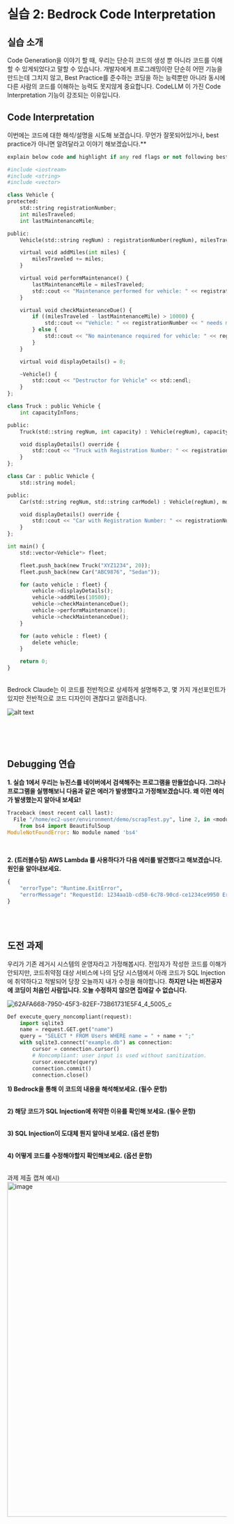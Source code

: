 # 실습 2: Bedrock Code Interpretation
## 실습 소개

Code Generation을 이야기 할 때, 우리는 단순히 코드의 생성 뿐 아니라 코드를 이해할 수 있게되었다고 말할 수 있습니다. 개발자에게 프로그래밍이란 단순히 어떤 기능을 만드는데 그치지 않고, Best Practice를 준수하는 코딩을 하는 능력뿐만 아니라 동시에 다른 사람의 코드를 이해하는 능력도 못지않게 중요합니다. CodeLLM 이 가진 Code Interpretation 기능이 강조되는 이유입니다. 
<br>

## Code Interpretation 
이번에는 코드에 대한 해석/설명을 시도해 보겠습니다.
무언가 잘못되어있거나, best practice가 아니면 알려달라고 이야기 해보겠습니다.** </br> 


~~~python
explain below code and highlight if any red flags or not following best practices.

#include <iostream>
#include <string>
#include <vector>

class Vehicle {
protected:
    std::string registrationNumber;
    int milesTraveled;
    int lastMaintenanceMile;

public:
    Vehicle(std::string regNum) : registrationNumber(regNum), milesTraveled(0), lastMaintenanceMile(0) {}

    virtual void addMiles(int miles) {
        milesTraveled += miles;
    }

    virtual void performMaintenance() {
        lastMaintenanceMile = milesTraveled;
        std::cout << "Maintenance performed for vehicle: " << registrationNumber << std::endl;
    }

    virtual void checkMaintenanceDue() {
        if ((milesTraveled - lastMaintenanceMile) > 10000) {
            std::cout << "Vehicle: " << registrationNumber << " needs maintenance!" << std::endl;
        } else {
            std::cout << "No maintenance required for vehicle: " << registrationNumber << std::endl;
        }
    }

    virtual void displayDetails() = 0;

    ~Vehicle() {
        std::cout << "Destructor for Vehicle" << std::endl;
    }
};

class Truck : public Vehicle {
    int capacityInTons;

public:
    Truck(std::string regNum, int capacity) : Vehicle(regNum), capacityInTons(capacity) {}

    void displayDetails() override {
        std::cout << "Truck with Registration Number: " << registrationNumber << ", Capacity: " << capacityInTons << " tons." << std::endl;
    }
};

class Car : public Vehicle {
    std::string model;

public:
    Car(std::string regNum, std::string carModel) : Vehicle(regNum), model(carModel) {}

    void displayDetails() override {
        std::cout << "Car with Registration Number: " << registrationNumber << ", Model: " << model << "." << std::endl;
    }
};

int main() {
    std::vector<Vehicle*> fleet;

    fleet.push_back(new Truck("XYZ1234", 20));
    fleet.push_back(new Car("ABC9876", "Sedan"));

    for (auto vehicle : fleet) {
        vehicle->displayDetails();
        vehicle->addMiles(10500);
        vehicle->checkMaintenanceDue();
        vehicle->performMaintenance();
        vehicle->checkMaintenanceDue();
    }

    for (auto vehicle : fleet) {
        delete vehicle; 
    }

    return 0;
}
~~~

<br>
Bedrock Claude는 이 코드를 전반적으로 상세하게 설명해주고, 몇 가지 개선포인트가 있지만 전반적으로 코드 디자인이 괜찮다고 알려줍니다.<br>

![alt text](images/4B8704A1-759B-42BA-8A07-9964FBA1A9A2.jpeg)

<br>
<br>

<br/>

## Debugging 연습

**1. 실습 1에서 우리는 뉴진스를 네이버에서 검색해주는 프로그램을 만들었습니다. 그러나 프로그램을 실행해보니  다음과 같은 에러가 발생했다고 가정해보겠습니다. 왜 이런 에러가 발생했는지 알아내 보세요!**
<br>
~~~python
Traceback (most recent call last):
  File "/home/ec2-user/environment/demo/scrapTest.py", line 2, in <module>
    from bs4 import BeautifulSoup
ModuleNotFoundError: No module named 'bs4'
~~~


<br/>



**2. (트러블슈팅) AWS Lambda 를 사용하다가 다음 에러를 발견했다고 해보겠습니다. 원인을 알아내보세요.**

~~~python
{
    "errorType": "Runtime.ExitError",
    "errorMessage": "RequestId: 1234aa1b-cd50-6c78-90cd-ce1234ce9950 Error: Runtime exited with error: exit status 129"
}
~~~

<br/>
<br/>


## 도전 과제

우리가 기존 레거시 시스템의 운영자라고 가정해봅시다. 전임자가 작성한 코드를 이해가 안되지만, 코드취약점 대상 서비스에 나의 담당 시스템에서 아래 코드가 SQL Injection에 취약하다고 적발되어 당장 오늘까지 내가 수정을 해야합니다. **하지만 나는 비전공자에 코딩이 처음인 사람입니다. 오늘 수정하지 않으면 집에갈 수 없습니다.**

![62AFA668-7950-45F3-82EF-73B61731E5F4_4_5005_c](https://github.com/son-kjun/bedrock-workshop/assets/117620342/4261a442-9aee-4840-b122-bcc8fc64c172)

~~~python
Def execute_query_noncompliant(request):
    import sqlite3
    name = request.GET.get("name")
    query = "SELECT * FROM Users WHERE name = " + name + ";"
    with sqlite3.connect("example.db") as connection:
        cursor = connection.cursor()
        # Noncompliant: user input is used without sanitization.
        cursor.execute(query)
        connection.commit()
        connection.close()
~~~


**1) Bedrock을 통해 이 코드의 내용을 해석해보세요. (필수 문항)**
<br/>
<br/>

**2) 해당 코드가 SQL Injection에 취약한 이유를 확인해 보세요. (필수 문항)**
<br/>
<br/>

**3) SQL Injection이 도대체 뭔지 알아내 보세요. (옵션 문항)**
<br/>
<br/>

**4) 어떻게 코드를 수정해야할지 확인해보세요. (옵션 문항)**
<br/>
<br/>

과제 제출 캡쳐 예시)
<img width="769" alt="image" src="https://github.com/son-kjun/bedrock-workshop/assets/117620342/8252a661-0fd4-4f49-b3c1-be0b7b0ad06a">

